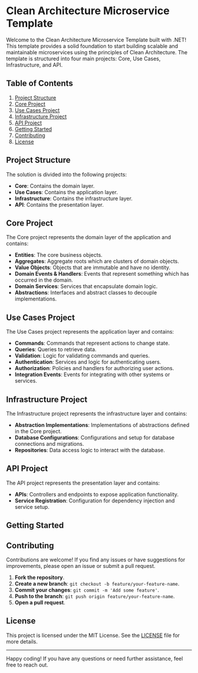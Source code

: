 # Clean Architecture Microservice Template

Welcome to the Clean Architecture Microservice Template built with .NET! This template provides a solid foundation to start building scalable and maintainable microservices using the principles of Clean Architecture. The template is structured into four main projects: Core, Use Cases, Infrastructure, and API.

## Table of Contents

1. [Project Structure](#project-structure)
2. [Core Project](#core-project)
3. [Use Cases Project](#use-cases-project)
4. [Infrastructure Project](#infrastructure-project)
5. [API Project](#api-project)
6. [Getting Started](#getting-started)
7. [Contributing](#contributing)
8. [License](#license)

## Project Structure

The solution is divided into the following projects:

- **Core**: Contains the domain layer.
- **Use Cases**: Contains the application layer.
- **Infrastructure**: Contains the infrastructure layer.
- **API**: Contains the presentation layer.

## Core Project

The Core project represents the domain layer of the application and contains:

- **Entities**: The core business objects.
- **Aggregates**: Aggregate roots which are clusters of domain objects.
- **Value Objects**: Objects that are immutable and have no identity.
- **Domain Events & Handlers**: Events that represent something which has occurred in the domain.
- **Domain Services**: Services that encapsulate domain logic.
- **Abstractions**: Interfaces and abstract classes to decouple implementations.

## Use Cases Project

The Use Cases project represents the application layer and contains:

- **Commands**: Commands that represent actions to change state.
- **Queries**: Queries to retrieve data.
- **Validation**: Logic for validating commands and queries.
- **Authentication**: Services and logic for authenticating users.
- **Authorization**: Policies and handlers for authorizing user actions.
- **Integration Events**: Events for integrating with other systems or services.

## Infrastructure Project

The Infrastructure project represents the infrastructure layer and contains:

- **Abstraction Implementations**: Implementations of abstractions defined in the Core project.
- **Database Configurations**: Configurations and setup for database connections and migrations.
- **Repositories**: Data access logic to interact with the database.

## API Project

The API project represents the presentation layer and contains:

- **APIs**: Controllers and endpoints to expose application functionality.
- **Service Registration**: Configuration for dependency injection and service setup.

## Getting Started

## Contributing

Contributions are welcome! If you find any issues or have suggestions for improvements, please open an issue or submit a pull request.

1. **Fork the repository**.
2. **Create a new branch**: `git checkout -b feature/your-feature-name`.
3. **Commit your changes**: `git commit -m 'Add some feature'`.
4. **Push to the branch**: `git push origin feature/your-feature-name`.
5. **Open a pull request**.

## License

This project is licensed under the MIT License. See the [LICENSE](LICENSE) file for more details.

---

Happy coding! If you have any questions or need further assistance, feel free to reach out.